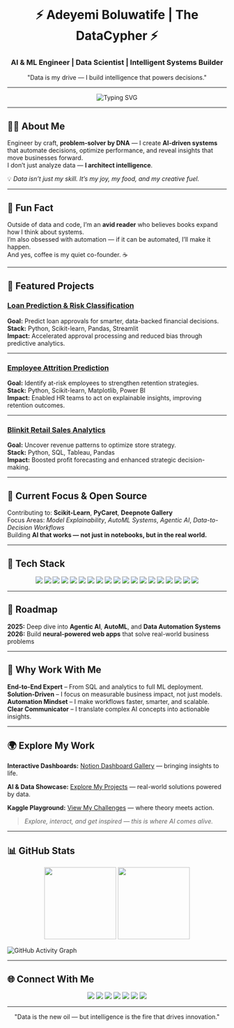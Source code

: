 <!-- 🧠 Neural Glow GitHub Profile - Boluwatife Adeyemi -->

<h1 align="center">⚡ Adeyemi Boluwatife | The DataCypher ⚡</h1>
<h3 align="center">AI & ML Engineer | Data Scientist | Intelligent Systems Builder</h3>
<p align="center">"Data is my drive — I build intelligence that powers decisions."</p>

---

<p align="center">
  <img src="https://readme-typing-svg.demolab.com?font=Fira+Code&size=22&duration=3500&pause=1000&color=00FFFF&center=true&vCenter=true&width=600&lines=AI+Engineer+%7C+Data+Scientist;Automation+%26+ML+Specialist;Turning+Data+Into+Intelligence+Since+Day+One" alt="Typing SVG">
</p>

---

## 👨‍💻 About Me

Engineer by craft, **problem-solver by DNA** — I create **AI-driven systems** that automate decisions, optimize performance, and reveal insights that move businesses forward.  
I don’t just analyze data — **I architect intelligence**.

💡 *Data isn’t just my skill. It’s my joy, my food, and my creative fuel.*

---

## 🎉 Fun Fact

Outside of data and code, I’m an **avid reader** who believes books expand how I think about systems.  
I’m also obsessed with automation — if it can be automated, I’ll make it happen.  
And yes, coffee is my quiet co-founder. ☕

---

## 🚀 Featured Projects

### [Loan Prediction & Risk Classification](https://github.com/PerceptronCipher/loan-prediction-models)
**Goal:** Predict loan approvals for smarter, data-backed financial decisions.  
**Stack:** Python, Scikit-learn, Pandas, Streamlit  
**Impact:** Accelerated approval processing and reduced bias through predictive analytics.

---

### [Employee Attrition Prediction](https://github.com/PerceptronCipher/employee-attrition-prediction)
**Goal:** Identify at-risk employees to strengthen retention strategies.  
**Stack:** Python, Scikit-learn, Matplotlib, Power BI  
**Impact:** Enabled HR teams to act on explainable insights, improving retention outcomes.

---

### [Blinkit Retail Sales Analytics](https://github.com/PerceptronCipher/blinkit-sales-analytics)
**Goal:** Uncover revenue patterns to optimize store strategy.  
**Stack:** Python, SQL, Tableau, Pandas  
**Impact:** Boosted profit forecasting and enhanced strategic decision-making.

---

## 🔬 Current Focus & Open Source

Contributing to: **Scikit-Learn**, **PyCaret**, **Deepnote Gallery**  
Focus Areas: *Model Explainability*, *AutoML Systems*, *Agentic AI*, *Data-to-Decision Workflows*  
Building **AI that works — not just in notebooks, but in the real world.**

---

## 🧠 Tech Stack

<p align="center">
  <img src="https://img.shields.io/badge/Python-3776AB?style=for-the-badge&logo=python&logoColor=white"/>
  <img src="https://img.shields.io/badge/TensorFlow-FF6F00?style=for-the-badge&logo=tensorflow&logoColor=white"/>
  <img src="https://img.shields.io/badge/PyTorch-EE4C2C?style=for-the-badge&logo=pytorch&logoColor=white"/>
  <img src="https://img.shields.io/badge/R-276DC3?style=for-the-badge&logo=r&logoColor=white"/>
  <img src="https://img.shields.io/badge/Git-F05032?style=for-the-badge&logo=git&logoColor=white"/>
  <img src="https://img.shields.io/badge/GitHub-181717?style=for-the-badge&logo=github&logoColor=white"/>
  <img src="https://img.shields.io/badge/MySQL-4479A1?style=for-the-badge&logo=mysql&logoColor=white"/>
  <img src="https://img.shields.io/badge/PostgreSQL-4169E1?style=for-the-badge&logo=postgresql&logoColor=white"/>
  <img src="https://img.shields.io/badge/SQLite-003B57?style=for-the-badge&logo=sqlite&logoColor=white"/>
  <img src="https://img.shields.io/badge/VSCode-007ACC?style=for-the-badge&logo=visual-studio-code&logoColor=white"/>
  <img src="https://img.shields.io/badge/Streamlit-FF4B4B?style=for-the-badge&logo=streamlit&logoColor=white"/>
  <img src="https://img.shields.io/badge/Notion-000000?style=for-the-badge&logo=notion&logoColor=white"/>
  <img src="https://img.shields.io/badge/Spark-E25A1C?style=for-the-badge&logo=apache-spark&logoColor=white"/>
  <img src="https://img.shields.io/badge/Excel-217346?style=for-the-badge&logo=microsoft-excel&logoColor=white"/>
  <img src="https://img.shields.io/badge/PowerBI-F2C811?style=for-the-badge&logo=microsoft-powerbi&logoColor=white"/>
  <img src="https://img.shields.io/badge/Tableau-E97627?style=for-the-badge&logo=tableau&logoColor=white"/>
  <img src="https://img.shields.io/badge/SPSS-FF6F00?style=for-the-badge&logo=ibm&logoColor=white"/>
  <img src="https://img.shields.io/badge/Statistics-4CAF50?style=for-the-badge&logo=chartdotjs&logoColor=white"/>
  <img src="https://img.shields.io/badge/Automation-n8n-FF6F00?style=for-the-badge&logo=n8n&logoColor=white"/>
</p>

---

## 🧭 Roadmap

**2025:** Deep dive into **Agentic AI**, **AutoML**, and **Data Automation Systems**  
**2026:** Build **neural-powered web apps** that solve real-world business problems  

---

## 💼 Why Work With Me

**End-to-End Expert** – From SQL and analytics to full ML deployment.  
**Solution-Driven** – I focus on measurable business impact, not just models.  
**Automation Mindset** – I make workflows faster, smarter, and scalable.  
**Clear Communicator** – I translate complex AI concepts into actionable insights.  

---

## 🌍 Explore My Work

**Interactive Dashboards:** [Notion Dashboard Gallery](https://tinyurl.com/zzzbbaa) — bringing insights to life.  

**AI & Data Showcase:** [Explore My Projects](https://tinyurl.com/Adeyemi-B) — real-world solutions powered by data.  

**Kaggle Playground:** [View My Challenges](https://www.kaggle.com/adeyemmi) — where theory meets action.  

> *Explore, interact, and get inspired — this is where AI comes alive.*

---

## 📊 GitHub Stats

<p align="center">
  <img src="https://github-readme-stats.vercel.app/api?username=PerceptronCipher&show_icons=true&theme=radical" height="165"/>
  <img src="https://github-readme-stats.vercel.app/api/top-langs/?username=PerceptronCipher&layout=compact&theme=radical" height="165"/>
</p>

![GitHub Activity Graph](https://github-readme-activity-graph.vercel.app/graph?username=PerceptronCipher&theme=radical)

---

## 🌐 Connect With Me  

<p align="center">
  <a href="https://tinyurl.com/Adeyemi-B" target="_blank"><img src="https://img.shields.io/badge/AI_&_Data_Showcase-000?style=for-the-badge&logo=notion&logoColor=white"/></a>
  <a href="https://github.com/PerceptronCipher" target="_blank"><img src="https://img.shields.io/badge/GitHub-100000?style=for-the-badge&logo=github&logoColor=white"/></a>
  <a href="https://www.kaggle.com/adeyemmi" target="_blank"><img src="https://img.shields.io/badge/Kaggle-20BEFF?style=for-the-badge&logo=kaggle&logoColor=white"/></a>
  <a href="mailto:adeyemiboluwatife.olayinka@gmail.com"><img src="https://img.shields.io/badge/Email-D14836?style=for-the-badge&logo=gmail&logoColor=white"/></a>
  <a href="https://twitter.com/@Adeyemi_Bhowlu" target="_blank"><img src="https://img.shields.io/badge/Twitter-1DA1F2?style=for-the-badge&logo=twitter&logoColor=white"/></a>
  <a href="https://wa.link/u8gd6x" target="_blank"><img src="https://img.shields.io/badge/WhatsApp-25D366?style=for-the-badge&logo=whatsapp&logoColor=white"/></a>
  <a href="https://www.linkedin.com/in/ibrahim-ibrahim-74329a383" target="_blank"><img src="https://img.shields.io/badge/LinkedIn-0077B5?style=for-the-badge&logo=linkedin&logoColor=white"/></a>
</p>

---

<p align="center">"Data is the new oil — but intelligence is the fire that drives innovation."</p>

